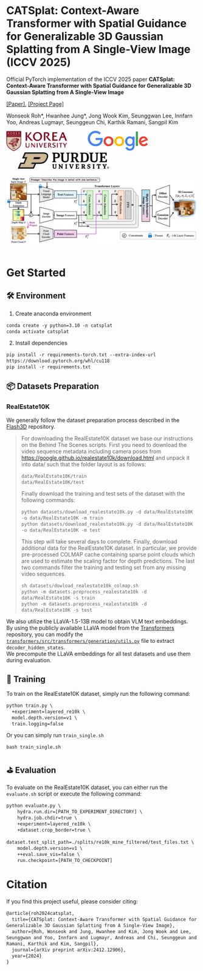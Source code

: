 # CATSplat: Context-Aware Transformer with Spatial Guidance for Generalizable 3D Gaussian Splatting from A Single-View Image (ICCV 2025)

Official PyTorch implementation of the ICCV 2025 paper **CATSplat: Context-Aware Transformer with Spatial Guidance for Generalizable 3D Gaussian Splatting from A Single-View Image**

[\[Paper\]](https://arxiv.org/pdf/2412.12906), [\[Project Page\]](https://kuai-lab.github.io/catsplat2025/)

Wonseok Roh*, Hwanhee Jung*, Jong Wook Kim, Seunggwan Lee, Innfarn Yoo, Andreas Lugmayr, Seunggeun Chi, Karthik Ramani, Sangpil Kim

<div align="left">
  <img src="assets/korea_univ.png" width="160" style="margin-right: 30px;" />
  <img src="assets/google.png" width="160" style="margin: 0 20px;" />
  <img src="assets/purdue_univ.png" width="240" style="margin-left: 30px;" />
</div>

<br>

<div align="center">
  <img src="assets/main_arch.png"/>
</div>

<br>

# Get Started

## 🛠 Environment

1. Create anaconda environment
```
conda create -y python=3.10 -n catsplat
conda activate catsplat
```

2. Install dependencies
```
pip install -r requirements-torch.txt --extra-index-url https://download.pytorch.org/whl/cu118
pip install -r requirements.txt
```

## 📦 Datasets Preparation

### RealEstate10K
We generally follow the dataset preparation process described in the [Flash3D](https://github.com/eldar/flash3d) repository.

> For downloading the RealEstate10K dataset we base our instructions on the Behind The Scenes scripts. First you need to download the video sequence metadata including camera poses from https://google.github.io/realestate10k/download.html and unpack it into data/ such that the folder layout is as follows:
>
> ```
> data/RealEstate10K/train
> data/RealEstate10K/test
> ```
>
> Finally download the training and test sets of the dataset with the following commands:
>
> ```
> python datasets/download_realestate10k.py -d data/RealEstate10K -o data/RealEstate10K -m train
> python datasets/download_realestate10k.py -d data/RealEstate10K -o data/RealEstate10K -m test
> ```
>
>This step will take several days to complete. Finally, download additional data for the RealEstate10K dataset. In particular, we provide pre-processed COLMAP cache containing sparse point clouds which are used to estimate the scaling factor for depth predictions. The last two commands filter the training and testing set from any missing video sequences.
>
> ```
> sh datasets/dowload_realestate10k_colmap.sh
> python -m datasets.preprocess_realestate10k -d data/RealEstate10K -s train
> python -m datasets.preprocess_realestate10k -d data/RealEstate10K -s test
> ```

We also utilize the LLaVA-1.5-13B model to obtain VLM text embeddings. <br>
By using the publicly available LLaVA model from the [Transformers](https://github.com/huggingface/transformers/tree/main) repository, you can modify the [`transformers/src/transformers/generation/utils.py`](https://github.com/huggingface/transformers/blob/main/src/transformers/generation/utils.py#L3498) file to extract `decoder_hidden_states`. 
<br>We precompute the LLaVA embeddings for all test datasets and use them during evaluation.


## 🎾 Training

To train on the RealEstate10K dataset, simply run the following command:

```
python train.py \
  +experiment=layered_re10k \
  model.depth.version=v1 \
  train.logging=false
```

Or you can simply run `train_single.sh`
```
bash train_single.sh
```

## ⛳ Evaluation

To evaluate on the RealEstate10K dataset, you can either run the `evaluate.sh` script or execute the following command:

```
python evaluate.py \
    hydra.run.dir=[PATH_TO_EXPERIMENT_DIRECTORY] \
    hydra.job.chdir=true \
    +experiment=layered_re10k \
    +dataset.crop_border=true \
    dataset.test_split_path=./splits/re10k_mine_filtered/test_files.txt \
    model.depth.version=v1 \
    ++eval.save_vis=false \
    run.checkpoint=[PATH_TO_CHECKPOINT]
```

# Citation
If you find this project useful, please consider citing:

```
@article{roh2024catsplat,
  title={CATSplat: Context-Aware Transformer with Spatial Guidance for Generalizable 3D Gaussian Splatting from A Single-View Image},
  author={Roh, Wonseok and Jung, Hwanhee and Kim, Jong Wook and Lee, Seunggwan and Yoo, Innfarn and Lugmayr, Andreas and Chi, Seunggeun and Ramani, Karthik and Kim, Sangpil},
  journal={arXiv preprint arXiv:2412.12906},
  year={2024}
}
```
